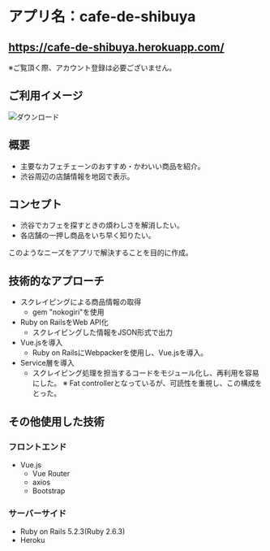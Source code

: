# アプリ名：cafe-de-shibuya

## https://cafe-de-shibuya.herokuapp.com/
※ご覧頂く際、アカウント登録は必要ございません。

## ご利用イメージ
![ダウンロード](https://user-images.githubusercontent.com/11900792/59652005-fb77df00-91c6-11e9-8f40-b200e34b266a.gif)

## 概要
- 主要なカフェチェーンのおすすめ・かわいい商品を紹介。
- 渋谷周辺の店舗情報を地図で表示。

## コンセプト
- 渋谷でカフェを探すときの煩わしさを解消したい。
- 各店舗の一押し商品をいち早く知りたい。  

このようなニーズをアプリで解決することを目的に作成。

## 技術的なアプローチ
- スクレイピングによる商品情報の取得
    - gem "nokogiri"を使用
- Ruby on RailsをWeb API化
    - スクレイピングした情報をJSON形式で出力
- Vue.jsを導入
    - Ruby on RailsにWebpackerを使用し、Vue.jsを導入。
- Service層を導入
    - スクレイピング処理を担当するコードをモジュール化し、再利用を容易にした。
    ※ Fat controllerとなっているが、可読性を重視し、この構成をとった。

## その他使用した技術
### フロントエンド
- Vue.js
  - Vue Router
  - axios
  - Bootstrap

### サーバーサイド
- Ruby on Rails 5.2.3(Ruby 2.6.3)
- Heroku  


